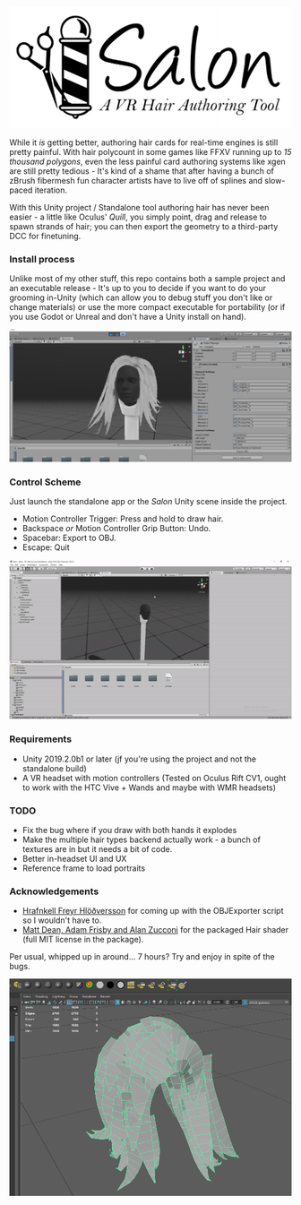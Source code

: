 ![header](images/header.png)

While it *is* getting better, authoring hair cards for real-time engines is still pretty painful. With hair polycount in some games like FFXV running up to *15 thousand polygons*, even the less painful card authoring systems like xgen are still pretty tedious - It's kind of a shame that after having a bunch of zBrush fibermesh fun character artists have to live off of splines and slow-paced iteration.

With this Unity project / Standalone tool authoring hair has never been easier - a little like Oculus' *Quill*, you simply point, drag and release to spawn strands of hair; you can then export the geometry to a third-party DCC for finetuning.

### Install process

Unlike most of my other stuff, this repo contains both a sample project and an executable release - It's up to you to decide if you want to do your grooming in-Unity (which can allow you to debug stuff you don't like or change materials) or use the more compact executable for portability (or if you use Godot or Unreal and don't have a Unity install on hand).

![ui](images/ui.png)

### Control Scheme

Just launch the standalone app or the *Salon* Unity scene inside the project.

- Motion Controller Trigger: Press and hold to draw hair.
- Backspace *or* Motion Controller Grip Button: Undo.
- Spacebar: Export to OBJ. 
- Escape: Quit

![process](images/gif.gif)

### Requirements
- Unity 2019.2.0b1 or later (jf you're using the project and not the standalone build)
- A VR headset with motion controllers (Tested on Oculus Rift CV1, ought to work with the HTC Vive + Wands and maybe with WMR headsets)

### TODO
- Fix the bug where if you draw with both hands it explodes
- Make the multiple hair types backend actually work - a bunch of textures are in but it needs a bit of code.
- Better in-headset UI and UX
- Reference frame to load portraits


### Acknowledgements
- [Hrafnkell Freyr Hlöðversson](https://wiki.unity3d.com/index.php/ObjExporter) for coming up with the OBJExporter script so I wouldn't have to.
- [Matt Dean, Adam Frisby and Alan Zucconi](https://github.com/AdamFrisby/UnityHairShader) for the packaged Hair shader (full MIT license in the package). 

Per usual, whipped up in around... 7 hours? Try and enjoy in spite of the bugs.


![output](images/output.png)
